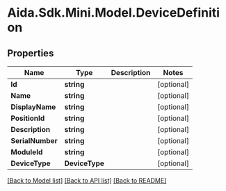 # Aida.Sdk.Mini.Model.DeviceDefinition

## Properties

Name | Type | Description | Notes
------------ | ------------- | ------------- | -------------
**Id** | **string** |  | [optional] 
**Name** | **string** |  | [optional] 
**DisplayName** | **string** |  | [optional] 
**PositionId** | **string** |  | [optional] 
**Description** | **string** |  | [optional] 
**SerialNumber** | **string** |  | [optional] 
**ModuleId** | **string** |  | [optional] 
**DeviceType** | **DeviceType** |  | [optional] 

[[Back to Model list]](../README.md#documentation-for-models) [[Back to API list]](../README.md#documentation-for-api-endpoints) [[Back to README]](../README.md)

